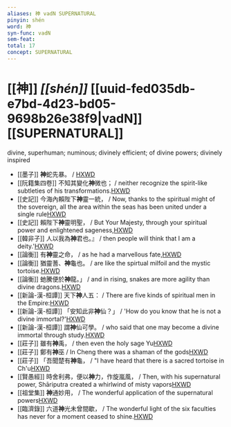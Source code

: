 ```yaml
---
aliases: 神 vadN SUPERNATURAL
pinyin: shén
word: 神
syn-func: vadN
sem-feat: 
total: 17
concept: SUPERNATURAL 
---
```

# [[神]] *[[shén]]*  [[uuid-fed035db-e7bd-4d23-bd05-9698b26e38f9|vadN]] [[SUPERNATURAL]]
divine, superhuman; numinous; divinely efficient; of divine powers; divinely inspired
 - [[墨子]] **神**蛇先暴。
                     / [HXWD](https://hxwd.org/textview.html?location=CH1a0938_CHANT_001-4a.11)
 - [[阮籍集四卷]] 不知其變化**神**微也； / neither recognize the spirit-like subtleties of his transformations.[HXWD](https://hxwd.org/textview.html?location=CH2b1558_CHANT_004-17a.27)
 - [[史記]] 今海內賴陛下**神**靈一統， / Now, thanks to the spiritual might of the sovereign, all the area within the seas has been united under a single rule[HXWD](https://hxwd.org/textview.html?location=KR2a0001_tls_006-274a.17)
 - [[史記]] 賴陛下**神**靈明聖， / But Your Majesty, through your spiritual power and enlightened sageness,[HXWD](https://hxwd.org/textview.html?location=KR2a0001_tls_006-297a.7)
 - [[韓非子]] 人以我為**神**君也。』 / then people will think that I am a deity.'[HXWD](https://hxwd.org/textview.html?location=KR3c0005_tls_022-25a.3)
 - [[論衡]] 有**神**靈之命， / as he had a marvellous fate,[HXWD](https://hxwd.org/textview.html?location=KR3j0080_tls_009-3a.13)
 - [[論衡]] 猶靈蓍、**神**龜也。 / are like the spirtual milfoil and the mystic tortoise.[HXWD](https://hxwd.org/textview.html?location=KR3j0080_tls_040-2a.14)
 - [[論衡]] 虵騰便於**神**龍。」 / and in rising, snakes are more agility than divine dragons.[HXWD](https://hxwd.org/textview.html?location=KR3j0080_tls_040-9a.1)
 - [[新論-漢-桓譚]] 天下**神**人五： / There are five kinds of spiritual men in the Empire:[HXWD](https://hxwd.org/textview.html?location=KR3j0192_tls_003-26a.7)
 - [[新論-漢-桓譚]] 「安知此非**神**仙？」 / 'How do you know that he is not a divine immortal?'[HXWD](https://hxwd.org/textview.html?location=KR3j0192_tls_003-31a.8)
 - [[新論-漢-桓譚]] 謂**神**仙可學。 / who said that one may become a divine immortal through study.[HXWD](https://hxwd.org/textview.html?location=KR3j0192_tls_003-32a.3)
 - [[莊子]] 雖有**神**禹， / then even the holy sage Yu[HXWD](https://hxwd.org/textview.html?location=KR5c0126_tls_002-5a.13)
 - [[莊子]] 鄭有**神**巫 / In Cheng there was a shaman of the gods[HXWD](https://hxwd.org/textview.html?location=KR5c0126_tls_007-5a.2)
 - [[莊子]] 「吾聞楚有**神**龜， / "I have heard that there is a sacred tortoise in Ch'u[HXWD](https://hxwd.org/textview.html?location=KR5c0126_tls_017-15a.8)
 - [[賢愚經]] 時舍利弗，便以**神**力，作旋嵐風， / Then, with his supernatural power, Shāriputra created a whirlwind of misty vapors[HXWD](https://hxwd.org/textview.html?location=KR6b0059_T_010-0420b.47)
 - [[祖堂集]] **神**通妙用， / The wonderful application of the supernatural powers[HXWD](https://hxwd.org/textview.html?location=KR6q0002_Yan_003-1102a.46)
 - [[臨濟錄]] 六道**神**光未曾間歇， / The wonderful light of the six faculties has never for a moment ceased to shine.[HXWD](https://hxwd.org/textview.html?location=KR6q0053_T_001-0497b.39)